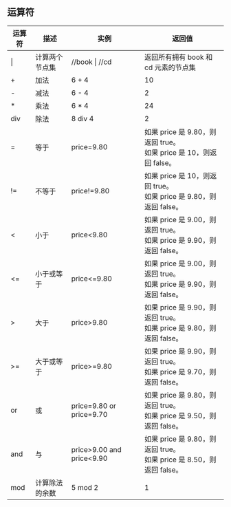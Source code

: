 
## 运算符

| 运算符	| 描述	| 实例	| 返回值 |
|---|---|---|---|
| &#124; 	| 计算两个节点集	| //book &#124; //cd	| 返回所有拥有 book 和 cd 元素的节点集 |
| +	| 加法	| 6 + 4	| 10
| -	| 减法	| 6 - 4	| 2
| *	| 乘法	| 6 * 4	| 24
| div	| 除法	| 8 div 4	| 2
| =	| 等于	| price=9.80	| 如果 price 是 9.80，则返回 true。 <br/> 如果 price 是 10，则返回 false。
| !=	| 不等于	| price!=9.80	| 如果 price 是 10，则返回 true。 <br/> 如果 price 是 9.80，则返回 false。
| <	| 小于	| price<9.80	| 如果 price 是 9.00，则返回 true。 <br/> 如果 price 是 9.90，则返回 false。
| <=	| 小于或等于	| price<=9.80	| 如果 price 是 9.00，则返回 true。 <br/> 如果 price 是 9.90，则返回 false。
| &gt;	| 大于	| price>9.80	| 如果 price 是 9.90，则返回 true。 <br/> 如果 price 是 9.80，则返回 false。
| &gt;=	| 大于或等于	| price>=9.80	| 如果 price 是 9.90，则返回 true。 <br/> 如果 price 是 9.70，则返回 false。
| or	| 或	| price=9.80 or price=9.70	| 如果 price 是 9.80，则返回 true。 <br/> 如果 price 是 9.50，则返回 false。
| and	| 与	| price>9.00 and price<9.90	| 如果 price 是 9.80，则返回 true。 <br/> 如果 price 是 8.50，则返回 false。
| mod	| 计算除法的余数	| 5 mod 2	| 1


